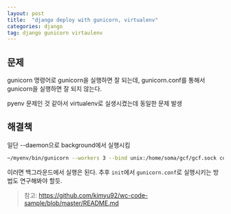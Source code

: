 ```yaml
---
layout: post
title:  "django deploy with gunicorn, virtualenv"
categories: django
tag: django gunicorn virtaulenv
---
```


## 문제
gunicorn 명령어로 gunicorn을 실행하면 잘 되는데, gunicorn.conf를 통해서 gunicorn을 실행하면 잘 되지 않는다. 

pyenv 문제인 것 같아서 virtualenv로 실생시켰는데 동일한 문제 발생

## 해결책
일단 --daemon으로 background에서 실행시킴
```bash
~/myenv/bin/gunicorn --workers 3 --bind unix:/home/soma/gcf/gcf.sock config.wsgi:application --chdir /home/soma/gcf --daemon
```
이러면 백그라운드에서 실행은 된다. 추후 `init`에서 `gunicorn.conf`로 실행시키는 방법도 연구해봐야 할듯.


> 참고: https://github.com/kimyu92/wc-code-sample/blob/master/README.md
